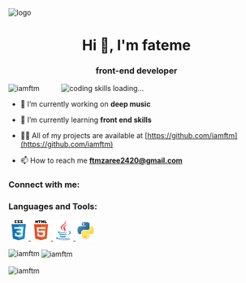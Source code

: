 ![logo](https://images.stockcake.com/public/6/5/9/6596aff0-ecd6-4f5a-a7bf-d5a191395196_medium/coding-coffee-break-stockcake.jpg)
<h1 align="center">Hi 👋, I'm fateme</h1>
<h3 align="center">front-end developer</h3>
<img align="right" alt="coding skills loading..." width="400" src="https://media.tenor.com/CzdMW7wnLn8AAAAM/coding.gif">
<p align="left"> <img src="https://komarev.com/ghpvc/?username=iamftm&label=Profile%20views&color=0e75b6&style=flat" alt="iamftm" /> </p>

- 🔭 I’m currently working on **deep music**

- 🌱 I’m currently learning **front end skills**

- 👨‍💻 All of my projects are available at [https://github.com/iamftm](https://github.com/iamftm)

- 📫 How to reach me **ftmzaree2420@gmail.com**

<h3 align="left">Connect with me:</h3>
<p align="left">
</p>

<h3 align="left">Languages and Tools:</h3>
<p align="left"> <a href="https://www.w3schools.com/css/" target="_blank" rel="noreferrer"> <img src="https://raw.githubusercontent.com/devicons/devicon/master/icons/css3/css3-original-wordmark.svg" alt="css3" width="40" height="40"/> </a> <a href="https://www.w3.org/html/" target="_blank" rel="noreferrer"> <img src="https://raw.githubusercontent.com/devicons/devicon/master/icons/html5/html5-original-wordmark.svg" alt="html5" width="40" height="40"/> </a> <a href="https://www.java.com" target="_blank" rel="noreferrer"> <img src="https://raw.githubusercontent.com/devicons/devicon/master/icons/java/java-original.svg" alt="java" width="40" height="40"/> </a> <a href="https://www.python.org" target="_blank" rel="noreferrer"> <img src="https://raw.githubusercontent.com/devicons/devicon/master/icons/python/python-original.svg" alt="python" width="40" height="40"/> </a> </p>

<p><img align="left" src="https://github-readme-stats.vercel.app/api/top-langs?username=iamftm&show_icons=true&locale=en&layout=compact" alt="iamftm" /></p>

<p>&nbsp;<img align="center" src="https://github-readme-stats.vercel.app/api?username=iamftm&show_icons=true&locale=en" alt="iamftm" /></p>

<p><img align="center" src="https://github-readme-streak-stats.herokuapp.com/?user=iamftm&" alt="iamftm" /></p>
